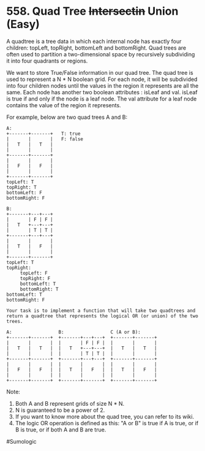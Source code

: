 # 558. Quad Tree ~~Intersectin~~ Union (Easy)

A quadtree is a tree data in which each internal node has exactly four children: topLeft, topRight, bottomLeft and bottomRight. Quad trees are often used to partition a two-dimensional space by recursively subdividing it into four quadrants or regions.

We want to store True/False information in our quad tree. The quad tree is used to represent a N * N boolean grid. For each node, it will be subdivided into four children nodes until the values in the region it represents are all the same. Each node has another two boolean attributes : isLeaf and val. isLeaf is true if and only if the node is a leaf node. The val attribute for a leaf node contains the value of the region it represents.

For example, below are two quad trees A and B:
```
A:
+-------+-------+   T: true
|       |       |   F: false
|   T   |   T   |
|       |       |
+-------+-------+
|       |       |
|   F   |   F   |
|       |       |
+-------+-------+
topLeft: T
topRight: T
bottomLeft: F
bottomRight: F

B:               
+-------+---+---+
|       | F | F |
|   T   +---+---+
|       | T | T |
+-------+---+---+
|       |       |
|   T   |   F   |
|       |       |
+-------+-------+
topLeft: T
topRight:
     topLeft: F
     topRight: F
     bottomLeft: T
     bottomRight: T
bottomLeft: T
bottomRight: F

Your task is to implement a function that will take two quadtrees and return a quadtree that represents the logical OR (or union) of the two trees.

A:                 B:                 C (A or B):
+-------+-------+  +-------+---+---+  +-------+-------+
|       |       |  |       | F | F |  |       |       |
|   T   |   T   |  |   T   +---+---+  |   T   |   T   |
|       |       |  |       | T | T |  |       |       |
+-------+-------+  +-------+---+---+  +-------+-------+
|       |       |  |       |       |  |       |       |
|   F   |   F   |  |   T   |   F   |  |   T   |   F   |
|       |       |  |       |       |  |       |       |
+-------+-------+  +-------+-------+  +-------+-------+
```

Note:

1. Both A and B represent grids of size N * N.
2. N is guaranteed to be a power of 2.
3. If you want to know more about the quad tree, you can refer to its wiki.
4. The logic OR operation is defined as this: "A or B" is true if A is true, or if B is true, or if both A and B are true.

#Sumologic

